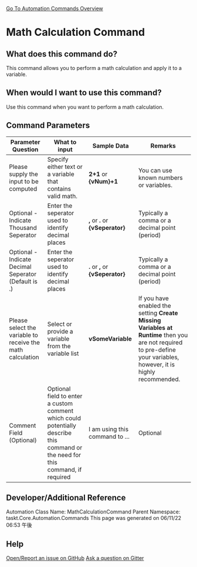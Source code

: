 <!--TITLE: Math Calculation Command -->
<!-- SUBTITLE: a command in the Numerical Commands group. -->
[Go To Automation Commands Overview](/automation-commands.md)


# Math Calculation Command


## What does this command do?
This command allows you to perform a math calculation and apply it to a variable.


## When would I want to use this command?
Use this command when you want to perform a math calculation.


## Command Parameters
| Parameter Question   	| What to input  	|  Sample Data 	| Remarks  	|
| ---                    | ---               | ---           | ---       |
|Please supply the input to be computed|Specify either text or a variable that contains valid math.|**2+1** or **{vNum}+1**|You can use known numbers or variables.|
|Optional - Indicate Thousand Seperator|Enter the seperator used to identify decimal places|**,** or **.** or **{vSeperator}**|Typically a comma or a decimal point (period)|
|Optional - Indicate Decimal Seperator (Default is .)|Enter the seperator used to identify decimal places|**.** or **,** or **{vSeperator}**|Typically a comma or a decimal point (period)|
|Please select the variable to receive the math calculation|Select or provide a variable from the variable list|**vSomeVariable**|If you have enabled the setting **Create Missing Variables at Runtime** then you are not required to pre-define your variables, however, it is highly recommended.|
|Comment Field (Optional)|Optional field to enter a custom comment which could potentially describe this command or the need for this command, if required|I am using this command to ...|Optional|












## Developer/Additional Reference
Automation Class Name: MathCalculationCommand
Parent Namespace: taskt.Core.Automation.Commands
This page was generated on 06/11/22 06:53 午後


## Help
[Open/Report an issue on GitHub](https://github.com/saucepleez/taskt/issues/new)
[Ask a question on Gitter](https://gitter.im/taskt-rpa/Lobby)
